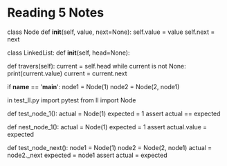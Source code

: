 # Reading 5 Notes

class Node
  def __init__(self, value, next=None):
    self.value = value
    self.next = next

class LinkedList:
  def __init__(self, head=None):

  def travers(self):
    current = self.head
    while current is not None:
      print(current.value)
      current = current.next

if __name__ == '__main__':
  node1 = Node(1)
  node2 = Node(2, node1)
  <!-- [2] -> [1] -> None
  print(node1.value) should print 1
  node1.value = 4 changes node1 = 1 to node1 = 4
  print(node1.value) should print 4 -->

in test_ll.py
import pytest
from ll import Node

def test_node_1():
  actual = Node(1)
  expected = 1
  assert actual == expected
  <!-- this will fail because this is testing against the value of Node(1) and not 1 -->

def nest_node_1():
  actual = Node(1)
  expected = 1
  assert actual.value = expected
              <!-- this test will pass -->

def test_node_next():
  node1 = Node(1)
  node2 = Node(2, node1)
  actual = node2._next
  expected = node1
  assert actual = expected